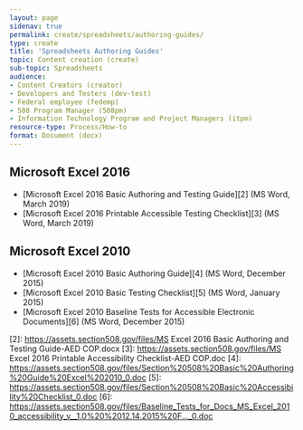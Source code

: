 ```yaml
---
layout: page
sidenav: true
permalink: create/spreadsheets/authoring-guides/
type: create
title: 'Spreadsheets Authoring Guides'
topic: Content creation (create)
sub-topic: Spreadsheets
audience:
- Content Creators (creator)
- Developers and Testers (dev-test)
- Federal employee (fedemp)
- 508 Program Manager (508pm)
- Information Technology Program and Project Managers (itpm)
resource-type: Process/How-to
format: Document (docx)
---
```


## Microsoft Excel 2016

* [Microsoft Excel 2016 Basic Authoring and Testing Guide][2] (MS Word, March 2019)
* [Microsoft Excel 2016 Printable Accessible Testing Checklist][3] (MS Word, March 2019)

## Microsoft Excel 2010

* [Microsoft Excel 2010 Basic Authoring Guide][4] (MS Word, December 2015)
* [Microsoft Excel 2010 Basic Testing Checklist][5] (MS Word, January 2015)
* [Microsoft Excel 2010 Baseline Tests for Accessible Electronic Documents][6] (MS Word, December 2015)

[2]: https://assets.section508.gov/files/MS Excel 2016 Basic Authoring and Testing Guide-AED COP.docx
[3]: https://assets.section508.gov/files/MS Excel 2016 Printable Accessibility Checklist-AED COP.doc
[4]: https://assets.section508.gov/files/Section%20508%20Basic%20Authoring%20Guide%20Excel%202010_0.doc
[5]: https://assets.section508.gov/files/Section%20508%20Basic%20Accessibility%20Checklist_0.doc
[6]: https://assets.section508.gov/files/Baseline_Tests_for_Docs_MS_Excel_2010_accessibility_v__1.0%20%2012.14.2015%20F..._0.doc

